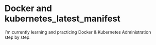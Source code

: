 # Docker and kubernetes_latest_manifest
I’m currently learning and practicing Docker & Kubernetes Administration step by step.
